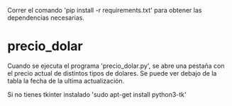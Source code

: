 Correr el comando 'pip install -r requirements.txt' para obtener las dependencias necesarias. 

# precio_dolar
Cuando se ejecuta el programa 'precio_dolar.py', se abre una pestaña con el precio actual de distintos tipos de dolares.
Se puede ver debajo de la tabla la fecha de la ultima actualización.

Si no tienes tkinter instalado 'sudo apt-get install python3-tk'
